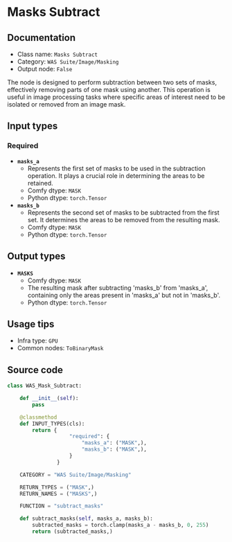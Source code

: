 # Masks Subtract
## Documentation
- Class name: `Masks Subtract`
- Category: `WAS Suite/Image/Masking`
- Output node: `False`

The node is designed to perform subtraction between two sets of masks, effectively removing parts of one mask using another. This operation is useful in image processing tasks where specific areas of interest need to be isolated or removed from an image mask.
## Input types
### Required
- **`masks_a`**
    - Represents the first set of masks to be used in the subtraction operation. It plays a crucial role in determining the areas to be retained.
    - Comfy dtype: `MASK`
    - Python dtype: `torch.Tensor`
- **`masks_b`**
    - Represents the second set of masks to be subtracted from the first set. It determines the areas to be removed from the resulting mask.
    - Comfy dtype: `MASK`
    - Python dtype: `torch.Tensor`
## Output types
- **`MASKS`**
    - Comfy dtype: `MASK`
    - The resulting mask after subtracting 'masks_b' from 'masks_a', containing only the areas present in 'masks_a' but not in 'masks_b'.
    - Python dtype: `torch.Tensor`
## Usage tips
- Infra type: `GPU`
- Common nodes: `ToBinaryMask`


## Source code
```python
class WAS_Mask_Subtract:

    def __init__(self):
        pass

    @classmethod
    def INPUT_TYPES(cls):
        return {
                    "required": {
                        "masks_a": ("MASK",),
                        "masks_b": ("MASK",),
                    }
                }

    CATEGORY = "WAS Suite/Image/Masking"

    RETURN_TYPES = ("MASK",)
    RETURN_NAMES = ("MASKS",)

    FUNCTION = "subtract_masks"

    def subtract_masks(self, masks_a, masks_b):
        subtracted_masks = torch.clamp(masks_a - masks_b, 0, 255)
        return (subtracted_masks,)

```
